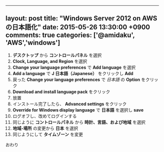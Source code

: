 
---
layout: post
title: "Windows Server 2012 on AWS の日本語化"
date: 2015-05-26 13:30:00 +0900
comments: true
categories: ['@amidaku', 'AWS','windows']
---

1. **デスクトップ** から **コントロールパネル** を選択
1. **Clock, Language, and Region** を選択
1. **Change your language preferences** で **Add language** を選択
1. **Add a language** で **J 日本語（Japanese）** をクリックし **Add**
1. 戻った **Change your language preferences** で *日本語* の **Option** をクリック
1. **Download and install language pack** をクリック
1. 放置
1. インストール完了したら、 **Advanced settings** をクリック
1. **Override for Windows display language** で **日本語** を選択し **save**
1. ログオフし、改めてログインする
1. 同じように **コントロールパネル** から **時計、言語、および地域** を選択
1. **地域-場所** の変更から **日本** を選択
1. 同じようにして **タイムゾーン** を変更

おわり
